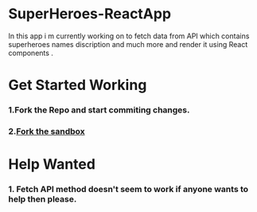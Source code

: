 # SuperHeroes-ReactApp
In this app i m currently working on to fetch data from API which contains superheroes names discription and much more and render it using React components .

# Get Started Working
### 1.Fork the Repo and start commiting changes. 

### 2.[Fork the sandbox](https://codesandbox.io/embed/heroes-app-ybl49?codemirror=1)

# Help Wanted
### 1. Fetch API method doesn't seem to work if anyone wants to help then please.
